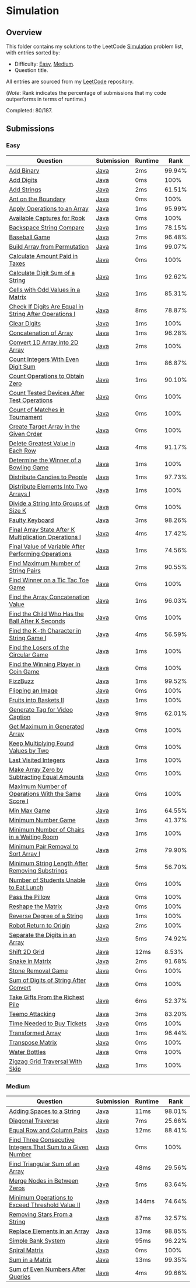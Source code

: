 # Simulation

## Overview
This folder contains my solutions to the LeetCode [Simulation](https://leetcode.com/problem-list/simulation/) problem list,
with entries sorted by:
- Difficulty: [Easy](#easy), [Medium](#medium).
- Question title.

All entries are sourced from my [LeetCode](https://github.com/shumarb/leetcode) repository.

(*Note*: Rank indicates the percentage of submissions that my code outperforms in terms of runtime.)

Completed: 80/187.

## Submissions
### Easy
| Question                                                                                                                                                    | Submission                                                                                                              | Runtime | Rank   |
|-------------------------------------------------------------------------------------------------------------------------------------------------------------|-------------------------------------------------------------------------------------------------------------------------|---------|--------|
| [Add Binary](https://leetcode.com/problems/add-binary/description/)                                                                                         | [Java](https://github.com/shumarb/leetcode/blob/main/submissions/AddBinary.java)                                        | 2ms     | 99.94% |
| [Add Digits](https://leetcode.com/problems/add-digits/description/)                                                                                         | [Java](https://github.com/shumarb/leetcode/blob/main/submissions/AddDigits.java)                                        | 0ms     | 100%   |
| [Add Strings](https://leetcode.com/problems/add-strings/description/)                                                                                       | [Java](https://github.com/shumarb/leetcode/blob/main/submissions/AddStrings.java)                                       | 2ms     | 61.51% |
| [Ant on the Boundary](https://leetcode.com/problems/ant-on-the-boundary/description/)                                                                       | [Java](https://github.com/shumarb/leetcode/blob/main/submissions/AntOnTheBoundary.java)                                 | 0ms     | 100%   |
| [Apply Operations to an Array](https://leetcode.com/problems/apply-operations-to-an-array/description/)                                                     | [Java](https://github.com/shumarb/leetcode/blob/main/submissions/ApplyOperationsToAnArray.java)                         | 1ms     | 95.99% |
| [Available Captures for Rook](https://leetcode.com/problems/available-captures-for-rook/description/)                                                       | [Java](https://github.com/shumarb/leetcode/blob/main/submissions/AvailableCapturesForRook.java)                         | 0ms     | 100%   |
| [Backspace String Compare](https://leetcode.com/problems/backspace-string-compare/description/)                                                             | [Java](https://github.com/shumarb/leetcode/blob/main/submissions/BackspaceStringCompare.java)                           | 1ms     | 78.15% |
| [Baseball Game](https://leetcode.com/problems/baseball-game/description/)                                                                                   | [Java](https://github.com/shumarb/leetcode/blob/main/submissions/BaseballGame.java)                                     | 2ms     | 96.48% |
| [Build Array from Permutation](https://leetcode.com/problems/baseball-game/description/)                                                                    | [Java](https://github.com/shumarb/leetcode/blob/main/submissions/BuildArrayFromPermutation.java)                        | 1ms     | 99.07% |
| [Calculate Amount Paid in Taxes](https://leetcode.com/problems/calculate-amount-paid-in-taxes/description/)                                                 | [Java](https://github.com/shumarb/leetcode/blob/main/submissions/CalculateAmountPaidInTaxes.java)                       | 0ms     | 100%   |
| [Calculate Digit Sum of a String](https://leetcode.com/problems/calculate-digit-sum-of-a-string/description/)                                               | [Java](https://github.com/shumarb/leetcode/blob/main/submissions/CalculateDigitSumOfAString.java)                       | 1ms     | 92.62% |
| [Cells with Odd Values in a Matrix](https://leetcode.com/problems/cells-with-odd-values-in-a-matrix/description/)                                           | [Java](https://github.com/shumarb/leetcode/blob/main/submissions/CellsWithOddValuesInAMatrix.java)                      | 1ms     | 85.31% |
| [Check If Digits Are Equal in String After Operations I](https://leetcode.com/problems/check-if-digits-are-equal-in-string-after-operations-i/description/) | [Java](https://github.com/shumarb/leetcode/blob/main/submissions/CheckIfDigitsAreEqualInStringAfterOperationsOne.java)  | 8ms     | 78.87% |
| [Clear Digits](https://leetcode.com/problems/clear-digits/description/)                                                                                     | [Java](https://github.com/shumarb/leetcode/blob/main/submissions/ClearDigits.java)                                      | 1ms     | 100%   |
| [Concatenation of Array](https://leetcode.com/problems/concatenation-of-array/)                                                                             | [Java](https://github.com/shumarb/leetcode/blob/main/submissions/ConcatenationOfArrays.java)                            | 1ms     | 96.28% |
| [Convert 1D Array into 2D Array](https://leetcode.com/problems/convert-1d-array-into-2d-array/description/)                                                 | [Java](https://github.com/shumarb/leetcode/blob/main/submissions/Convert1DArrayInto2DArray.java)                        | 2ms     | 100%   |
| [Count Integers With Even Digit Sum](https://leetcode.com/problems/count-integers-with-even-digit-sum/description/)                                         | [Java](https://github.com/shumarb/leetcode/blob/main/submissions/CountIntegersWithEvenDigitSum.java)                    | 1ms     | 86.87% |
| [Count Operations to Obtain Zero](https://leetcode.com/problems/count-operations-to-obtain-zero/description/)                                               | [Java](https://github.com/shumarb/leetcode/blob/main/submissions/CountOperationsToObtainZero.java)                      | 1ms     | 90.10% |
| [Count Tested Devices After Test Operations](https://leetcode.com/problems/count-tested-devices-after-test-operations/description/)                         | [Java](https://github.com/shumarb/leetcode/blob/main/submissions/CountTestedDevicesAfterTestOperations.java)            | 0ms     | 100%   |
| [Count of Matches in Tournament](https://leetcode.com/problems/count-of-matches-in-tournament/description/)                                                 | [Java](https://github.com/shumarb/leetcode/blob/main/submissions/CountOfMatchesInTournament.java)                       | 0ms     | 100%   |
| [Create Target Array in the Given Order](https://leetcode.com/problems/create-target-array-in-the-given-order/description/)                                 | [Java](https://github.com/shumarb/leetcode/blob/main/submissions/CreateTargetArrayInTheGivenOrder.java)                 | 0ms     | 100%   |
| [Delete Greatest Value in Each Row](https://leetcode.com/problems/delete-greatest-value-in-each-row/description/)                                           | [Java](https://github.com/shumarb/leetcode/blob/main/submissions/DeleteGreatestValueInEachRow.java)                     | 4ms     | 91.17% |
| [Determine the Winner of a Bowling Game](https://leetcode.com/problems/determine-the-winner-of-a-bowling-game/description/)                                 | [Java](https://github.com/shumarb/leetcode/blob/main/submissions/DetermineTheWinnerOfABowlingGame.java)                 | 1ms     | 100%   |
| [Distribute Candies to People](https://leetcode.com/problems/distribute-candies-to-people/description/)                                                     | [Java](https://github.com/shumarb/leetcode/blob/main/submissions/DistributeCandiesToPeople.java)                        | 1ms     | 97.73% |
| [Distribute Elements Into Two Arrays I](https://leetcode.com/problems/distribute-elements-into-two-arrays-i/description/)                                   | [Java](https://github.com/shumarb/leetcode/blob/main/submissions/DistributeElementsIntoTwoArraysOne.java)               | 1ms     | 100%   |
| [Divide a String Into Groups of Size K](https://leetcode.com/problems/divide-a-string-into-groups-of-size-k/description/)                                   | [Java](https://github.com/shumarb/leetcode/blob/main/submissions/DivideAStringIntoGroupsOfSizeK.java)                   | 0ms     | 100%   |
| [Faulty Keyboard](https://leetcode.com/problems/faulty-keyboard/description/)                                                                               | [Java](https://github.com/shumarb/leetcode/blob/main/submissions/FaultyKeyboard.java)                                   | 3ms     | 98.26% |
| [Final Array State After K Multiplication Operations I](https://leetcode.com/problems/final-array-state-after-k-multiplication-operations-i/description/)   | [Java](https://github.com/shumarb/leetcode/blob/main/submissions/FinalArrayStateAfterKMultiplicationOperationsOne.java) | 4ms     | 17.42% |
| [Final Value of Variable After Performing Operations](https://leetcode.com/problems/final-value-of-variable-after-performing-operations/description/)       | [Java](https://github.com/shumarb/leetcode/blob/main/submissions/FindValueOfVariableAfterPerformingOperations.java)     | 1ms     | 74.56% |
| [Find Maximum Number of String Pairs](https://leetcode.com/problems/find-maximum-number-of-string-pairs/description/)                                       | [Java](https://github.com/shumarb/leetcode/blob/main/submissions/FindMaximumNumberOfStringPairs.java)                   | 2ms     | 90.55% |
| [Find Winner on a Tic Tac Toe Game](https://leetcode.com/problems/find-winner-on-a-tic-tac-toe-game/description/)                                           | [Java](https://github.com/shumarb/leetcode/blob/main/submissions/FindWinnerOnATicTacToeGame.java)                       | 0ms     | 100%   |
| [Find the Array Concatenation Value](https://leetcode.com/problems/find-the-array-concatenation-value/description/)                                         | [Java](https://github.com/shumarb/leetcode/blob/main/submissions/FindTheArrayConcatenationValue.java)                   | 1ms     | 96.03% |
| [Find the Child Who Has the Ball After K Seconds](https://leetcode.com/problems/find-the-child-who-has-the-ball-after-k-seconds/description/)               | [Java](https://github.com/shumarb/leetcode/blob/main/submissions/FindTheChildWhoHasTheBallAfterKSeconds.java)           | 0ms     | 100%   |
| [Find the K-th Character in String Game I](https://leetcode.com/problems/find-the-k-th-character-in-string-game-i/description/)                             | [Java](https://github.com/shumarb/leetcode/blob/main/submissions/FindTheKthCharacterInStringGameOne.java)               | 4ms     | 56.59% |
| [Find the Losers of the Circular Game](https://leetcode.com/problems/find-the-losers-of-the-circular-game/description/)                                     | [Java](https://github.com/shumarb/leetcode/blob/main/submissions/FindTheLosersOfTheCircularGame.java)                   | 1ms     | 100%   |
| [Find the Winning Player in Coin Game](https://leetcode.com/problems/find-the-winning-player-in-coin-game/description/)                                     | [Java](https://github.com/shumarb/leetcode/blob/main/submissions/FindTheWinningPlayerInCoinGame.java)                   | 0ms     | 100%   |
| [FizzBuzz](https://leetcode.com/problems/fizz-buzz/description/)                                                                                            | [Java](https://github.com/shumarb/leetcode/blob/main/submissions/FizzBuzz.java)                                         | 1ms     | 99.52% |
| [Flipping an Image](https://leetcode.com/problems/flipping-an-image/description)                                                                            | [Java](https://github.com/shumarb/leetcode/blob/main/submissions/FlippingAnImage.java)                                  | 0ms     | 100%   |
| [Fruits into Baskets II](https://leetcode.com/problems/fruits-into-baskets-ii/description/)                                                                 | [Java](https://github.com/shumarb/leetcode/blob/main/submissions/FruitsIntoBasketsTwo.java)                             | 1ms     | 100%   |
| [Generate Tag for Video Caption](https://leetcode.com/problems/generate-tag-for-video-caption/description/)                                                 | [Java](https://github.com/shumarb/leetcode/blob/main/submissions/GenerateTagForVideoCaption.java)                       | 9ms     | 62.01% |
| [Get Maximum in Generated Array](https://leetcode.com/problems/get-maximum-in-generated-array/description/)                                                 | [Java](https://github.com/shumarb/leetcode/blob/main/submissions/GetMaximumInGeneratedArray.java)                       | 0ms     | 100%   |
| [Keep Multiplying Found Values by Two](https://leetcode.com/problems/keep-multiplying-found-values-by-two/description/)                                     | [Java](https://github.com/shumarb/leetcode/blob/main/submissions/KeepMultiplyingFoundValuesByTwo.java)                  | 0ms     | 100%   |
| [Last Visited Integers](https://leetcode.com/problems/last-visited-integers/description/)                                                                   | [Java](https://github.com/shumarb/leetcode/blob/main/submissions/LastVisitedIntegers.java)                              | 1ms     | 100%   |
| [Make Array Zero by Subtracting Equal Amounts](https://leetcode.com/problems/make-array-zero-by-subtracting-equal-amounts/description/)                     | [Java](https://github.com/shumarb/leetcode/blob/main/submissions/MakeArrayZeroBySubtractingEqualAmounts.java)           | 0ms     | 100%   |
| [Maximum Number of Operations With the Same Score I](https://leetcode.com/problems/maximum-number-of-operations-with-the-same-score-i/description/)         | [Java](https://github.com/shumarb/leetcode/blob/main/submissions/MaximumNumberOfOperationsWithTheSameScoreOne.java)     | 0ms     | 100%   |
| [Min Max Game](https://leetcode.com/problems/min-max-game/description/)                                                                                     | [Java](https://github.com/shumarb/leetcode/blob/main/submissions/MinMaxGame.java)                                       | 1ms     | 64.55% |
| [Minimum Number Game](https://leetcode.com/problems/minimum-number-game/description/)                                                                       | [Java](https://github.com/shumarb/leetcode/blob/main/submissions/MinimumNumberGame.java)                                | 3ms     | 41.37% |
| [Minimum Number of Chairs in a Waiting Room](https://leetcode.com/problems/minimum-number-of-chairs-in-a-waiting-room/description/)                         | [Java](https://github.com/shumarb/leetcode/blob/main/submissions/MinimumNumberOfChairsInAWaitingRoom.java)              | 1ms     | 100%   |
| [Minimum Pair Removal to Sort Array I](https://leetcode.com/problems/minimum-pair-removal-to-sort-array-i/description/)                                     | [Java](https://github.com/shumarb/leetcode/blob/main/submissions/MinimumPairRemovalToSortArrayOne.java)                 | 2ms     | 79.90% |
| [Minimum String Length After Removing Substrings](https://leetcode.com/problems/minimum-string-length-after-removing-substrings/description/)               | [Java](https://github.com/shumarb/leetcode/blob/main/submissions/MinimumStringLengthAfterRemovingSubstrings.java)       | 5ms     | 56.70% |
| [Number of Students Unable to Eat Lunch](https://leetcode.com/problems/number-of-students-unable-to-eat-lunch/description/)                                 | [Java](https://github.com/shumarb/leetcode/blob/main/submissions/NumberOfStudentsUnableToEatLunch.java)                 | 0ms     | 100%   |
| [Pass the Pillow](https://leetcode.com/problems/pass-the-pillow/description/)                                                                               | [Java](https://github.com/shumarb/leetcode/blob/main/submissions/PassThePillow.java)                                    | 0ms     | 100%   |
| [Reshape the Matrix](https://leetcode.com/problems/reshape-the-matrix/description/)                                                                         | [Java](https://github.com/shumarb/leetcode/blob/main/submissions/ReshapeTheMatrix.java)                                 | 0ms     | 100%   |
| [Reverse Degree of a String](https://leetcode.com/problems/reverse-degree-of-a-string/description/)                                                         | [Java](https://github.com/shumarb/leetcode/blob/main/submissions/ReverseDegreeOfAString.java)                           | 1ms     | 100%   |
| [Robot Return to Origin](https://leetcode.com/problems/robot-return-to-origin/description/)                                                                 | [Java](https://github.com/shumarb/leetcode/blob/main/submissions/RobotReturnToOrigin.java)                              | 2ms     | 100%   |
| [Separate the Digits in an Array](https://leetcode.com/problems/separate-the-digits-in-an-array/description/)                                               | [Java](https://github.com/shumarb/leetcode/blob/main/submissions/SeparateTheDigitsInAnArray.java)                       | 5ms     | 74.92% |
| [Shift 2D Grid](https://leetcode.com/problems/shift-2d-grid/description/)                                                                                   | [Java](https://github.com/shumarb/leetcode/blob/main/submissions/Shift2dGrid.java)                                      | 12ms    | 8.53%  |
| [Snake in Matrix](https://leetcode.com/problems/snake-in-matrix/description/)                                                                               | [Java](https://github.com/shumarb/leetcode/blob/main/submissions/SnakeInMatrix.java)                                    | 2ms     | 91.68% |
| [Stone Removal Game](https://leetcode.com/problems/stone-removal-game/description/)                                                                         | [Java](https://github.com/shumarb/leetcode/blob/main/submissions/StoneRemovalGame.java)                                 | 0ms     | 100%   |
| [Sum of Digits of String After Convert](https://leetcode.com/problems/sum-of-digits-of-string-after-convert/description/)                                   | [Java](https://github.com/shumarb/leetcode/blob/main/submissions/SumOfDigitsOfStringAfterConvert.java)                  | 0ms     | 100%   |
| [Take Gifts From the Richest Pile](https://leetcode.com/problems/take-gifts-from-the-richest-pile/description/)                                             | [Java](https://github.com/shumarb/leetcode/blob/main/submissions/TakeGiftsFromTheRichestPile.java)                      | 6ms     | 52.37% |
| [Teemo Attacking](https://leetcode.com/problems/teemo-attacking/description/)                                                                               | [Java](https://github.com/shumarb/leetcode/blob/main/submissions/TeemoAttacking.java)                                   | 3ms     | 83.20% |
| [Time Needed to Buy Tickets](https://leetcode.com/problems/time-needed-to-buy-tickets/description/)                                                         | [Java](https://github.com/shumarb/leetcode/blob/main/submissions/TimeNeedToBuyTickets.java)                             | 0ms     | 100%   |
| [Transformed Array](https://leetcode.com/problems/transformed-array/description/)                                                                           | [Java](https://github.com/shumarb/leetcode/blob/main/submissions/TransformedArray.java)                                 | 1ms     | 96.44% |
| [Transpose Matrix](https://leetcode.com/problems/transpose-matrix/description/)                                                                             | [Java](https://github.com/shumarb/leetcode/blob/main/submissions/TransposeMatrix.java)                                  | 0ms     | 100%   |
| [Water Bottles](https://leetcode.com/problems/water-bottles/description/)                                                                                   | [Java](https://github.com/shumarb/leetcode/blob/main/submissions/WaterBottles.java)                                     | 0ms     | 100%   |
| [Zigzag Grid Traversal With Skip](https://leetcode.com/problems/zigzag-grid-traversal-with-skip/description/)                                               | [Java](https://github.com/shumarb/leetcode/blob/main/submissions/ZigzagGridTraversalWithSkip.java)                      | 1ms     | 100%   |

### Medium
| Question                                                                                                                                                            | Submission                                                                                                               | Runtime | Rank   |
|---------------------------------------------------------------------------------------------------------------------------------------------------------------------|--------------------------------------------------------------------------------------------------------------------------|---------|--------|
| [Adding Spaces to a String](https://leetcode.com/problems/adding-spaces-to-a-string/description/)                                                                   | [Java](https://github.com/shumarb/leetcode/blob/main/submissions/AddingSpacesToAString.java)                             | 11ms    | 98.01% |
| [Diagonal Traverse](https://leetcode.com/problems/diagonal-traverse/description/)                                                                                   | [Java](https://github.com/shumarb/leetcode/blob/main/submissions/DiagonalTraverse.java)                                  | 7ms     | 25.66% |
| [Equal Row and Column Pairs](https://leetcode.com/problems/equal-row-and-column-pairs/description/)                                                                 | [Java](https://github.com/shumarb/leetcode/blob/main/submissions/EqualRowAndColumnPairs.java)                            | 12ms    | 88.41% |
| [Find Three Consecutive Integers That Sum to a Given Number](https://leetcode.com/problems/find-three-consecutive-integers-that-sum-to-a-given-number/description/) | [Java](https://github.com/shumarb/leetcode/blob/main/submissions/FindThreeConsecutiveIntegersThatSumToAGivenNumber.java) | 0ms     | 100%   |
| [Find Triangular Sum of an Array](https://leetcode.com/problems/find-triangular-sum-of-an-array/description/)                                                       | [Java](https://github.com/shumarb/leetcode/blob/main/submissions/FindTriangularSumOfAnArray.java)                        | 48ms    | 29.56% |
| [Merge Nodes in Between Zeros](https://leetcode.com/problems/merge-nodes-in-between-zeros/description/)                                                             | [Java](https://github.com/shumarb/leetcode/blob/main/submissions/MergeNodesInBetweenZeros.java)                          | 5ms     | 83.64% |
| [Minimum Operations to Exceed Threshold Value II](https://leetcode.com/problems/minimum-operations-to-exceed-threshold-value-ii/description/)                       | [Java](https://github.com/shumarb/leetcode/blob/main/submissions/MinimumOperationsToExceedThresholdValueTwo.java)        | 144ms   | 74.64% |
| [Removing Stars From a String](https://leetcode.com/problems/removing-stars-from-a-string/description/)                                                             | [Java](https://github.com/shumarb/leetcode/blob/main/submissions/RemovingStarsFromAString.java)                          | 87ms    | 32.57% |
| [Replace Elements in an Array](https://leetcode.com/problems/replace-elements-in-an-array/description/)                                                             | [Java](https://github.com/shumarb/leetcode/blob/main/submissions/ReplaceElementsInAnArray.java)                          | 13ms    | 98.85% |
| [Simple Bank System](https://leetcode.com/problems/simple-bank-system/description/)                                                                                 | [Java](https://github.com/shumarb/leetcode/blob/main/submissions/Bank.java)                                              | 95ms    | 96.22% |
| [Spiral Matrix](https://leetcode.com/problems/spiral-matrix/description/)                                                                                           | [Java](https://github.com/shumarb/leetcode/blob/main/submissions/SpiralMatrix.java)                                      | 0ms     | 100%   |
| [Sum in a Matrix](https://leetcode.com/problems/sum-in-a-matrix/description/)                                                                                       | [Java](https://github.com/shumarb/leetcode/blob/main/submissions/SumInAMatrix.java)                                      | 13ms    | 99.35% |
| [Sum of Even Numbers After Queries](https://leetcode.com/problems/sum-of-even-numbers-after-queries/description/)                                                   | [Java](https://github.com/shumarb/leetcode/blob/main/submissions/SumOfEvenNumbersAfterQueries.java)                      | 4ms     | 99.66% |
